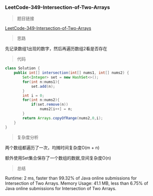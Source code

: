 ### LeetCode-349-Intersection-of-Two-Arrays

> 题目链接

[LeetCode-349-Intersection-of-Two-Arrays](https://leetcode.com/problems/intersection-of-two-arrays/)

> 思路

先记录数组1出现的数字，然后再遍历数组2看是否存在

> 代码

```java
class Solution {
    public int[] intersection(int[] nums1, int[] nums2) {
        Set<Integer> set = new HashSet<>();
        for(int n:nums1){
            set.add(n);
        }
        int i = 0;
        for(int n:nums2){
            if(set.remove(n))
                nums2[i++] = n;
        }
        return Arrays.copyOfRange(nums2,0,i);
    }
}
```

> 复杂度分析

两个数组都遍历了一次，均摊时间复杂度O(m + n)

额外使用Set集合保存了一个数组的数据,空间复杂度O(n)

> 总结

Runtime: 2 ms, faster than 99.32% of Java online submissions for Intersection of Two Arrays.
Memory Usage: 41.1 MB, less than 6.75% of Java online submissions for Intersection of Two Arrays.
